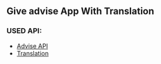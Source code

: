 ## Give advise App With Translation 

### USED API:
 - [Advise API](https://api.adviceslip.com/)
 - [Translation](https://lingva.ml/)
